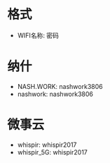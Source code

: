 # 格式

* WIFI名称: 密码

# 纳什

* NASH.WORK: nashwork3806
* nashwork: nashwork3806  

# 微事云

* whispir: whispir2017  
* whispir\_5G: whispir2017  



